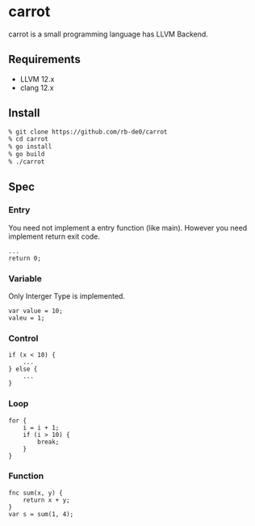 # carrot

carrot is a small programming language has LLVM Backend.

## Requirements

- LLVM 12.x
- clang 12.x

## Install

```zsh
% git clone https://github.com/rb-de0/carrot
% cd carrot
% go install
% go build 
% ./carrot
```

## Spec

### Entry

You need not implement a entry function (like main).
However you need implement return exit code.

```
...
return 0;
```

### Variable

Only Interger Type is implemented.

```
var value = 10;
valeu = 1;
```

### Control

```
if (x < 10) {
    ...
} else {
    ...
}
```

### Loop

```
for {
    i = i + 1;
    if (i > 10) {
        break;
    }
}
```


### Function

```
fnc sum(x, y) {
    return x + y;
} 
var s = sum(1, 4);
```